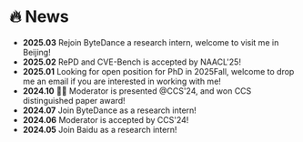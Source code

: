 # 🔥 News

- **2025.03** Rejoin ByteDance a research intern, welcome to visit me in Beijing!
- **2025.02** RePD and CVE-Bench is accepted by NAACL'25!
- **2025.01** Looking for open position for PhD in 2025Fall, welcome to drop me an email if you are interested in working with me!
- **2024.10** 🎉🎉 Moderator is presented @CCS'24, and won CCS distinguished paper award!
- **2024.07** Join ByteDance as a research intern!
- **2024.06** Moderator is accepted by CCS'24!
- **2024.05** Join Baidu as a research intern!